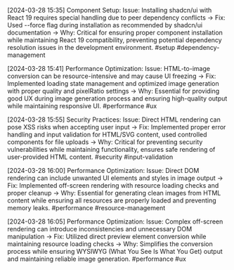 [2024-03-28 15:35] Component Setup: Issue: Installing shadcn/ui with React 19 requires special handling due to peer dependency conflicts → Fix: Used --force flag during installation as recommended by shadcn/ui documentation → Why: Critical for ensuring proper component installation while maintaining React 19 compatibility, preventing potential dependency resolution issues in the development environment. #setup #dependency-management 

[2024-03-28 15:41] Performance Optimization: Issue: HTML-to-image conversion can be resource-intensive and may cause UI freezing → Fix: Implemented loading state management and optimized image generation with proper quality and pixelRatio settings → Why: Essential for providing good UX during image generation process and ensuring high-quality output while maintaining responsive UI. #performance #ux 

[2024-03-28 15:55] Security Practices: Issue: Direct HTML rendering can pose XSS risks when accepting user input → Fix: Implemented proper error handling and input validation for HTML/SVG content, used controlled components for file uploads → Why: Critical for preventing security vulnerabilities while maintaining functionality, ensures safe rendering of user-provided HTML content. #security #input-validation

[2024-03-28 16:00] Performance Optimization: Issue: Direct DOM rendering can include unwanted UI elements and styles in image output → Fix: Implemented off-screen rendering with resource loading checks and proper cleanup → Why: Essential for generating clean images from HTML content while ensuring all resources are properly loaded and preventing memory leaks. #performance #resource-management

[2024-03-28 16:05] Performance Optimization: Issue: Complex off-screen rendering can introduce inconsistencies and unnecessary DOM manipulation → Fix: Utilized direct preview element conversion while maintaining resource loading checks → Why: Simplifies the conversion process while ensuring WYSIWYG (What You See Is What You Get) output and maintaining reliable image generation. #performance #ux